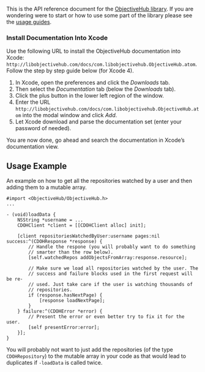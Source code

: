 This is the API reference document for the  [ObjectiveHub library](http://libobjectivehub.com/). If you are wondering were to start or how to use some part of the library please see the [usage guides](http://libobjectivehub.com/documentation/).

### Install Documentation Into Xcode ###
Use the following URL to install the ObjectiveHub documentation into Xcode: `http://libobjectivehub.com/docs/com.libobjectivehub.ObjectiveHub.atom`. Follow the step by step guide below (for Xcode 4).

1. In Xcode, open the preferences and click the _Downloads_ tab.
2. Then select the _Documentation_ tab (below the _Downloads_ tab).
3. Click the plus button in the lower left region of the window.
4. Enter the URL `http://libobjectivehub.com/docs/com.libobjectivehub.ObjectiveHub.atom` into the modal window and click _Add_.
5. Let Xcode download and parse the documentation set (enter your password of needed).

You are now done, go ahead and search the documentation in Xcode’s documentation view.

## Usage Example ##
An example on how to get all the repositories watched by a user and then adding them to a mutable array.

	#import <ObjectiveHub/ObjectiveHub.h>
	...
	
	- (void)loadData {
		NSString *username = ...
		CDOHClient *client = [[CDOHClient alloc] init];
		
		[client repositoriesWatchedByUser:username pages:nil success:^(CDOHResponse *response) {
			// Handle the respone (you will probably want to do something 
			// smarter than the row below).
			[self.watchedRepos addObjectsFromArray:response.resource];
			
			// Make sure we load all repositories watched by the user. The
			// success and failure blocks used in the first request will be re-
			// used. Just take care if the user is watching thousands of
			// repositories.
			if (response.hasNextPage) {
				[response loadNextPage];
			}
		} failure:^(CDOHError *error) {
			// Present the error or even better try to fix it for the user.
			[self presentError:error];
		}];
	}

You will probably not want to just add the repositories (of the type `CDOHRepository`) to the mutable array in your code as that would lead to duplicates if `-loadData` is called twice.
